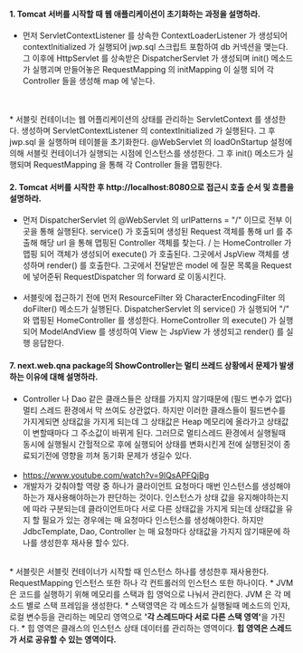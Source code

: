 #### 1. Tomcat 서버를 시작할 때 웹 애플리케이션이 초기화하는 과정을 설명하라.
* 먼저 ServletContextListener 를 상속한 ContextLoaderListener 가 생성되어 contextInitialized 가 실행되어 jwp.sql 스크립트 포함하여 db 커넥션을 맺는다. 그 이후에 HttpServlet 를 상속받은 DispatcherServlet 가 생성되며 init() 메소드가 실행괴며 만들어놓은 RequestMapping 의 initMapping 이 실행 되어 각 Controller 들을 생성해 map 에 넣는다.
<br/>
<br/>
* 서블릿 컨테이너는 웹 어플리케이션의 상태를 관리하는 ServletContext 를 생성한다. 생성하며 ServletContextListener 의  contextInitialized 가 실행된다. 그 후 jwp.sql 을 실행하며 테이블을 초기화한다. @WebServlet 의 loadOnStartup 설정에 의해 서블릿 컨테이너가 실행되는 시점에 인스턴스를 생성한다. 그 후 init() 메소드가 실행되며 RequestMapping 을 통해 각 Controller 들을 맵핑한다. 

#### 2. Tomcat 서버를 시작한 후 http://localhost:8080으로 접근시 호출 순서 및 흐름을 설명하라.
* 먼저 DispatcherServlet 의 @WebServlet 의 urlPatterns = "/" 이므로 전부 이곳을 통해 실행된다. service() 가 호출되며 생성된 Request 객체를 통해 url 를 추출해 해당 url 을 통해 맵핑된 Controller 객체를 찾는다. / 는 HomeController 가 맵핑 되어 객체가 생성되어 execute() 가 호출된다. 그곳에서 JspView 객체를 생성하며 render() 를 호출한다. 그곳에서 전달받은 model 에 질문 목록을 Request 에 넣어준뒤 RequestDispatcher 의 forward 로 이동시킨다.
  <br/>
  <br/>
* 서블릿에 접근하기 전에 먼저 ResourceFilter 와 CharacterEncodingFilter 의 doFilter() 메소드가 실행된다. DispatcherServlet 의 service() 가 실행되어 "/" 와 맵핑된 HomeController 를 생성한다. HomeController 의 execute() 가 실행되어 ModelAndView 를 생성하여 View 는 JspView 가 생성되고 render() 를 실행 응답한다.
#### 7. next.web.qna package의 ShowController는 멀티 쓰레드 상황에서 문제가 발생하는 이유에 대해 설명하라.
* Controller 나 Dao 같은 클래스들은 상태를 가지지 않기때문에 (필드 변수가 없다) 멀티 스레드 환경에서 막 쓰여도 상관없다. 하지만 이러한 클래스들이 필드변수를 가지게되면 상태값을 가지게 되는데 그 상태값은 Heap 메모리에 올라가고 상태값이 변할때마다 그 주소값이 바뀌게 된다. 그러므로 멀티스레드 환경에서 실행될때 동시에 실행될시 간헐적으로 후에 실행되어 상태를 변화시킨게 전에 실행된것이 종료되기전에 영향을 끼쳐 동기화 문제가 생길수 있다.
  <br/>
  <br/>
* https://www.youtube.com/watch?v=9lQsAPFQjBg
* 개발자가 갖춰야할 역량 중 하나가 클라이언트 요청마다 매번 인스턴스를 생성해야하는가 재사용해야하는가 판단하는 것이다. 인스턴스가 상태 값을 유지해야하는지에 따라 구분되는데 클라이언트마다 서로 다른 상태값을 가지게 되는데 상태값을 유지 할 필요가 있는 경우에는 매 요청마다 인스턴스를 생성해야한다. 하지만 JdbcTemplate, Dao, Controller 는 매 요청마다 상태값을 가지지 않기때문에 하나를 생성한후 재사용 할수 있다.
<br/>
* 서블릿은 서블릿 컨테이너가 시작할 때 인스턴스 하나를 생성한후 재사용한다. RequestMapping 인스턴스 또한 하나 각 컨트롤러의 인스턴스 또한 하나이다.
* JVM 은 코드를 실행하기 위해 메모리를 스택과 힙 영억으로 나눠서 관리한다. JVM 은 각 메소드 별로 스택 프레임을 생성한다.
  * 스택영역은 각 메소드가 실행될때 메소드의 인자, 로컬 변수등을 관리하는 메모리 영역으로 <strong>'각 스레드마다 서로 다른 스택 영역'</strong>을 가진다.
  * 힙 영역은 클래스의 인스턴스 상태 데이터를 관리하는 영역이다. <strong>힙 영역은 스레드가 서로 공유할 수 있는 영역이다.</strong>

